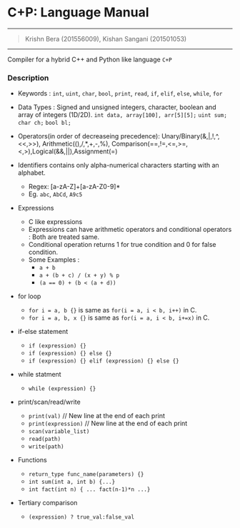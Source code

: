 # C+P: Language Manual
___
> Krishn Bera (201556009), Kishan Sangani (201501053)
___

Compiler for a hybrid C++ and Python like language `C+P`

### Description
- Keywords : `int`, `uint`, `char`, `bool`, `print`, `read`, `if`, `elif`, `else`, `while`, `for`
- Data Types : Signed and unsigned integers, character, boolean and array of integers (1D/2D).
  `int data, array[100], arr[5][5];`
  `uint sum;`
  `char ch;`
  `bool bl;`

- Operators(in order of decreaseing precedence): Unary/Binary(&,|,!,^,<<,>>), Arithmetic((),/,*,+,-,%), Comparison(==,!=,<=,>=,<,>),Logical(&&,||),Assignment(=)

- Identifiers contains only alpha-numerical characters starting with an alphabet.
    - Regex: [a-zA-Z]+[a-zA-Z0-9]*
    - Eg. `abc`, `AbCd`, `A9c5`

- Expressions
  - C like expressions
  - Expressions can have arithmetic operators and conditional operators : Both are treated same.
  - Conditional operation returns 1 for true condition and 0 for false condition.
  - Some Examples :
    - `a + b`
    - `a + (b + c) / (x + y) % p`
    - `(a == 0) + (b < (a + d))`

- for loop
  - `for i = a, b {}` is same as `for(i = a, i < b, i++)` in C.
  - `for i = a, b, x {}` is same as `for(i = a, i < b, i+=x)` in C.

- if-else statement
  - `if (expression) {}`
  - `if (expression) {} else {}`
  - `if (expression) {} elif (expression) {} else {}`

- while statment
  - `while (expression) {}`

- print/scan/read/write
  - `print(val)`       // New line at the end of each print
  - `print(expression)`       // New line at the end of each print
  - `scan(variable_list)`
  - `read(path)`
  - `write(path)`

- Functions
    - `return_type func_name(parameters) {}`
    - `int sum(int a, int b) {...}`
    - `int fact(int n) { ... fact(n-1)*n ...}`

- Tertiary comparison
    - `(expression) ? true_val:false_val`
